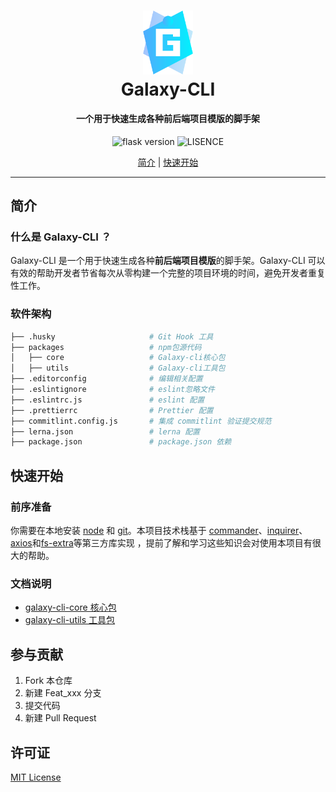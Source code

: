 <h1 align="center">
  <img src="https://raw.githubusercontent.com/sankeyangshu/sankeyangshu/master/image/logo-bai.png" width="80"/>
  <br>
  Galaxy-CLI
</h1>
<h4 align="center">一个用于快速生成各种前后端项目模版的脚手架</h4>

<p align="center">
  <img src="https://img.shields.io/badge/Node-12.0.0-green" alt="flask version" data-canonical-src="https://img.shields.io/badge/Node-12.0.0-green" style="max-width:100%;">
  <img src="https://img.shields.io/badge/license-MIT-lightgrey" alt="LISENCE" data-canonical-src="https://img.shields.io/badge/license-MIT-lightgrey" style="max-width:100%;">
</p>
<p align="center">
  <a href="#简介">简介</a>&nbsp;|&nbsp;<a href="#快速开始">快速开始</a>
</p>

* * *
## 简介

### 什么是 Galaxy-CLI ？

Galaxy-CLI 是一个用于快速生成各种**前后端项目模版**的脚手架。Galaxy-CLI 可以有效的帮助开发者节省每次从零构建一个完整的项目环境的时间，避免开发者重复性工作。

### 软件架构

```bash
├── .husky                     # Git Hook 工具
├── packages                   # npm包源代码
│   ├── core                   # Galaxy-cli核心包
│   ├── utils                  # Galaxy-cli工具包
├── .editorconfig              # 编辑相关配置
├── .eslintignore              # eslint忽略文件
├── .eslintrc.js               # eslint 配置
├── .prettierrc                # Prettier 配置
├── commitlint.config.js       # 集成 commitlint 验证提交规范
├── lerna.json                 # lerna 配置
├── package.json               # package.json 依赖
```

## 快速开始

### 前序准备

你需要在本地安装 [node](http://nodejs.org/) 和 [git](https://git-scm.com/)。本项目技术栈基于 [commander](https://github.com/tj/commander.js)、[inquirer](https://github.com/SBoudrias/Inquirer.js)、[axios](https://github.com/axios/axios)和[fs-extra](https://github.com/jprichardson/node-fs-extra)等第三方库实现 ，提前了解和学习这些知识会对使用本项目有很大的帮助。

### 文档说明

- [galaxy-cli-core 核心包](./packages/core/README.md)
- [galaxy-cli-utils 工具包](./packages/utils/README.md)

## 参与贡献

1.  Fork 本仓库
2.  新建 Feat_xxx 分支
3.  提交代码
4.  新建 Pull Request  

## 许可证

[MIT License](https://github.com/sankeyangshu/galaxy-cli/blob/master/LICENSE)
